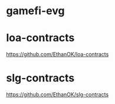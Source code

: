 # gamefi-evg

# loa-contracts

https://github.com/EthanOK/loa-contracts

# slg-contracts

https://github.com/EthanOK/slg-contracts

